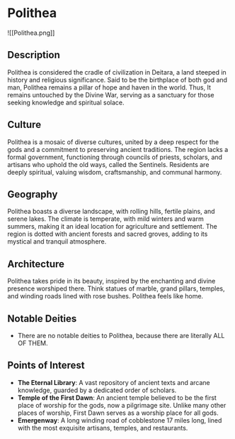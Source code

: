 # Polithea
![[Polithea.png]]
## Description
Polithea is considered the cradle of civilization in Deitara, a land steeped in history and religious significance. Said to be the birthplace of both god and man, Polithea remains a pillar of hope and haven in the world. Thus, It remains untouched by the Divine War, serving as a sanctuary for those seeking knowledge and spiritual solace.
## Culture
Polithea is a mosaic of diverse cultures, united by a deep respect for the gods and a commitment to preserving ancient traditions. The region lacks a formal government, functioning through councils of priests, scholars, and artisans who uphold the old ways, called the Sentinels. Residents are deeply spiritual, valuing wisdom, craftsmanship, and communal harmony.
## Geography
Polithea boasts a diverse landscape, with rolling hills, fertile plains, and serene lakes. The climate is temperate, with mild winters and warm summers, making it an ideal location for agriculture and settlement. The region is dotted with ancient forests and sacred groves, adding to its mystical and tranquil atmosphere.
## Architecture
Polithea takes pride in its beauty, inspired by the enchanting and divine presence worshiped there. Think statues of marble, grand pillars, temples, and winding roads lined with rose bushes. Polithea feels like home.
## Notable Deities
- There are no notable deities to Polithea, because there are literally ALL OF THEM. 
## Points of Interest
- **The Eternal Library**: A vast repository of ancient texts and arcane knowledge, guarded by a dedicated order of scholars.
- **Temple of the First Dawn**: An ancient temple believed to be the first place of worship for the gods, now a pilgrimage site. Unlike many other places of worship, First Dawn serves as a worship place for all gods.
- **Emergenway**: A long winding road of cobblestone 17 miles long, lined with the most exquisite artisans, temples, and restaurants.